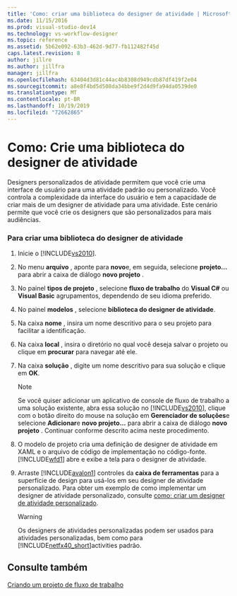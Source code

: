 ```yaml
---
title: 'Como: criar uma biblioteca do designer de atividade | Microsoft Docs'
ms.date: 11/15/2016
ms.prod: visual-studio-dev14
ms.technology: vs-workflow-designer
ms.topic: reference
ms.assetid: 5b62e092-63b3-462d-9d77-fb112482f45d
caps.latest.revision: 8
author: jillre
ms.author: jillfra
manager: jillfra
ms.openlocfilehash: 63404d3d81c44ac4b8308d949cdb87df419f2e04
ms.sourcegitcommit: a8e8f4bd5d508da34bbe9f2d4d9fa94da0539de0
ms.translationtype: MT
ms.contentlocale: pt-BR
ms.lasthandoff: 10/19/2019
ms.locfileid: "72662865"
---
```

# <a name="how-to-create-an-activity-designer-library"></a>Como: Crie uma biblioteca do designer de atividade
Designers personalizados de atividade permitem que você crie uma interface de usuário para uma atividade padrão ou personalizado. Você controla a complexidade da interface do usuário e tem a capacidade de criar mais de um designer de atividade para uma atividade. Este cenário permite que você crie os designers que são personalizados para mais audiências.

### <a name="to-create-an-activity-designer-library"></a>Para criar uma biblioteca do designer de atividade

1. Inicie o [!INCLUDE[vs2010](../includes/vs2010-md.md)].

2. No menu **arquivo** , aponte para **novo**e, em seguida, selecione **projeto...** para abrir a caixa de diálogo **novo projeto** .

3. No painel **tipos de projeto** , selecione **fluxo de trabalho** do **Visual C#**  ou **Visual Basic** agrupamentos, dependendo de seu idioma preferido.

4. No painel **modelos** , selecione **biblioteca do designer de atividade**.

5. Na caixa **nome** , insira um nome descritivo para o seu projeto para facilitar a identificação.

6. Na caixa **local** , insira o diretório no qual você deseja salvar o projeto ou clique em **procurar** para navegar até ele.

7. Na caixa **solução** , digite um nome descritivo para sua solução e clique em **OK**.

    > [!NOTE]
    > Se você quiser adicionar um aplicativo de console de fluxo de trabalho a uma solução existente, abra essa solução no [!INCLUDE[vs2010](../includes/vs2010-md.md)], clique com o botão direito do mouse na solução em **Gerenciador de soluções**e selecione **Adicionar**e **novo projeto...** para abrir a caixa de diálogo **novo projeto** . Continuar conforme descrito acima neste procedimento.

8. O modelo de projeto cria uma definição de designer de atividade em XAML e o arquivo de código de implementação no código-fonte. [!INCLUDE[wfd1](../includes/wfd1-md.md)] abre e exibe a tela para o designer de atividade.

9. Arraste [!INCLUDE[avalon1](../includes/avalon1-md.md)] controles da **caixa de ferramentas** para a superfície de design para usá-los em seu designer de atividade personalizado.  Para obter um exemplo de como implementar um designer de atividade personalizado, consulte [como: criar um designer de atividade personalizado](https://msdn.microsoft.com/library/2f3aade6-facc-44ef-9657-a407ef8b9b31).

    > [!WARNING]
    > Os designers de atividades personalizadas podem ser usados para atividades personalizadas, bem como para [!INCLUDE[netfx40_short](../includes/netfx40-short-md.md)]activities padrão.

## <a name="see-also"></a>Consulte também
 [Criando um projeto de fluxo de trabalho](../workflow-designer/creating-a-workflow-project.md)